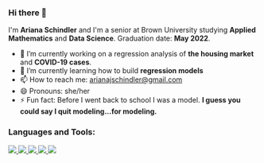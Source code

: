 ### Hi there 👋
I'm **Ariana Schindler** and I'm a senior at Brown University studying **Applied Mathematics** and **Data Science**. Graduation date: **May 2022**.

- 🔭 I’m currently working on a regression analysis of **the housing market** and **COVID-19 cases**.
- 🌱 I’m currently learning how to build **regression models**
- 📫 How to reach me: arianajschindler@gmail.com
- 😄 Pronouns: she/her
- ⚡ Fun fact: Before I went back to school I was a model. **I guess you could say I quit modeling...for modeling.**

### Languages and Tools:
<p align="left">
  <a href="https://www.python.org" target="_blank"> <img src="https://img.icons8.com/color/48/000000/python.png"/> </a>
  <a href="https://www.rstudio.com" target="_blank"> <img src="https://img.icons8.com/external-becris-flat-becris/48/000000/external-r-data-science-becris-flat-becris.png"/> </a>
  <a href="https://www.mathworks.com/products/matlab.html" target="_blank"> <img src="https://img.icons8.com/fluency/48/000000/matlab.png"/> </a>
  <a href="https://www.tableau.com/" target="_blank"> <img src="https://img.icons8.com/ios/48/000000/tableau-software.png"/> </a>
  <a href="https://www.atlassian.com/software/jira" target="_blank"> <img src="https://img.icons8.com/color/48/000000/jira.png"/>
